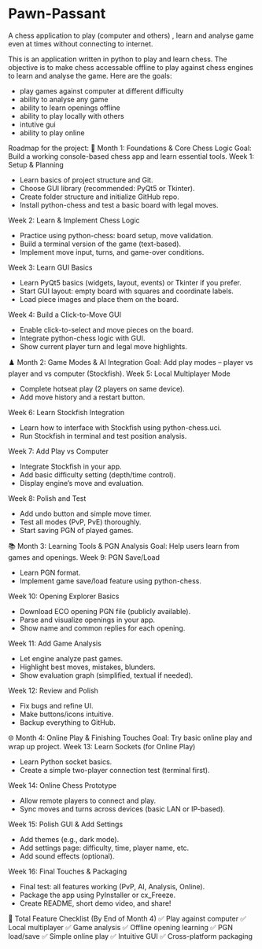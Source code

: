 # Pawn-Passant
A chess application to play (computer and others) , learn and analyse game even at times without connecting to internet.


This is an application written in python to play and learn chess. The objective is to make chess accessable offline to play against chess engines to learn and analyse the game. Here are the goals:
- play games against computer at different difficulty
- ability to analyse any game
- ability to learn openings offline
- ability to play locally with others
- intutive gui
- ability to play online

Roadmap for the project:
🧭 Month 1: Foundations & Core Chess Logic
Goal: Build a working console-based chess app and learn essential tools.
Week 1: Setup & Planning
- Learn basics of project structure and Git.
- Choose GUI library (recommended: PyQt5 or Tkinter).
- Create folder structure and initialize GitHub repo.
- Install python-chess and test a basic board with legal moves.

Week 2: Learn & Implement Chess Logic
- Practice using python-chess: board setup, move validation.
- Build a terminal version of the game (text-based).
- Implement move input, turns, and game-over conditions.


Week 3: Learn GUI Basics
- Learn PyQt5 basics (widgets, layout, events) or Tkinter if you prefer.
- Start GUI layout: empty board with squares and coordinate labels.
- Load piece images and place them on the board.


Week 4: Build a Click-to-Move GUI
- Enable click-to-select and move pieces on the board.
- Integrate python-chess logic with GUI.
- Show current player turn and legal move highlights.



♟️ Month 2: Game Modes & AI Integration
Goal: Add play modes – player vs player and vs computer (Stockfish).
Week 5: Local Multiplayer Mode
- Complete hotseat play (2 players on same device).
- Add move history and a restart button.


Week 6: Learn Stockfish Integration
- Learn how to interface with Stockfish using python-chess.uci.
- Run Stockfish in terminal and test position analysis.


Week 7: Add Play vs Computer
- Integrate Stockfish in your app.
- Add basic difficulty setting (depth/time control).
- Display engine’s move and evaluation.


Week 8: Polish and Test
- Add undo button and simple move timer.
- Test all modes (PvP, PvE) thoroughly.
- Start saving PGN of played games.



📚 Month 3: Learning Tools & PGN Analysis
Goal: Help users learn from games and openings.
Week 9: PGN Save/Load
- Learn PGN format.
- Implement game save/load feature using python-chess.


Week 10: Opening Explorer Basics
- Download ECO opening PGN file (publicly available).
- Parse and visualize openings in your app.
- Show name and common replies for each opening.


Week 11: Add Game Analysis
- Let engine analyze past games.
- Highlight best moves, mistakes, blunders.
- Show evaluation graph (simplified, textual if needed).


Week 12: Review and Polish
- Fix bugs and refine UI.
- Make buttons/icons intuitive.
- Backup everything to GitHub.



🌐 Month 4: Online Play & Finishing Touches
Goal: Try basic online play and wrap up project.
Week 13: Learn Sockets (for Online Play)
- Learn Python socket basics.
- Create a simple two-player connection test (terminal first).


Week 14: Online Chess Prototype
- Allow remote players to connect and play.
- Sync moves and turns across devices (basic LAN or IP-based).


Week 15: Polish GUI & Add Settings
- Add themes (e.g., dark mode).
- Add settings page: difficulty, time, player name, etc.
- Add sound effects (optional).


Week 16: Final Touches & Packaging
- Final test: all features working (PvP, AI, Analysis, Online).
- Package the app using PyInstaller or cx_Freeze.
- Create README, short demo video, and share!

📌 Total Feature Checklist (By End of Month 4)
 ✅ Play against computer
 ✅ Local multiplayer
 ✅ Game analysis
 ✅ Offline opening learning
 ✅ PGN load/save
 ✅ Simple online play
 ✅ Intuitive GUI
 ✅ Cross-platform packaging

